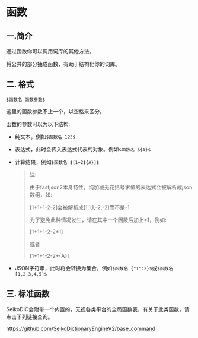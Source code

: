 # 函数
## 一.简介

通过函数你可以调用词库的其他方法。

将公共的部分抽成函数，有助于结构化你的词库。

## 二. 格式

`$函数名 函数参数$`

这里的函数参数不止一个，以空格来区分。

函数的参数可以为以下结构:

- 纯文本，例如`$函数名 123$`

- 表达式，此时会传入表达式代表的对象。例如`$函数名 ${A}$`

- 计算结果，例如`$函数名 $[1+2${A}]$`

  > 注:
  >
  > 由于fastjson2本身特性，纯加减无花括号求值的表达式会被解析成json数组，如:
  >
  > [1+1+1-2-2]会被解析成[1,1,1,-2,-2]而不是-1
  >
  > 为了避免此种情况发生，请在其中一个因数后加上*1，例如:
  >
  > [1+1+1-2-2*1]
  >
  > 或者
  >
  > [1+1+1-2-2+{A}]

- JSON字符串，此时将会转换为集合，例如`$函数名 {"1":2}$`或`$函数名 [1,2,3,4,5]$`

## 三. 标准函数

SeikoDIC会附带一个内置的，无视各类平台的全局函数表，有关于此类函数，请点击下列链接查询。

https://github.com/SeikoDictionaryEngineV2/base_command


